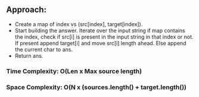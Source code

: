 ## Approach:
* Create a map of index vs (src[index], target[index]).
* Start building the answer. Iterate over the input string if map contains the index, check if src[i] is present in the input string in that index or not. If present append target[i] and move src[i] length ahead. Else append the current char to ans.
* Return ans.
​
### Time Complexity: O(Len x Max source length)
### Space Complexity: O(N x (sources.length() + target.length())
​